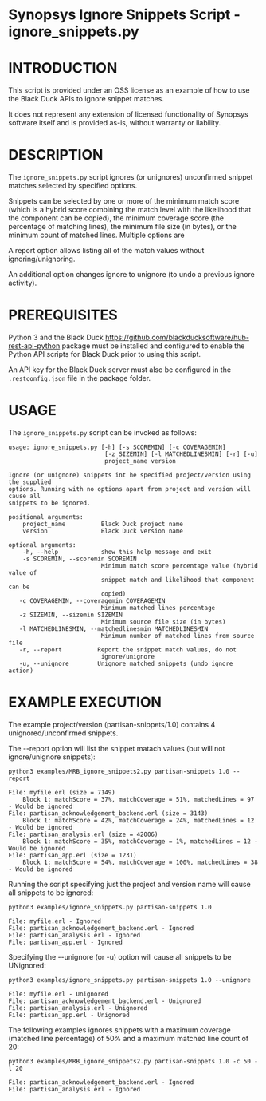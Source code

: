 # Synopsys Ignore Snippets Script - ignore_snippets.py
# INTRODUCTION

This script is provided under an OSS license as an example of how to use the Black Duck APIs to ignore snippet matches.

It does not represent any extension of licensed functionality of Synopsys software itself and is provided as-is, without warranty or liability.

# DESCRIPTION

The `ignore_snippets.py` script ignores (or unignores) unconfirmed snippet matches selected by specified options.

Snippets can be selected by one or more of the minimum match score (which is a hybrid score combining the match level with the likelihood that the component can be copied), the minimum coverage score (the percentage of matching lines), the minimum file size (in bytes), or the minimum count of matched lines. Multiple options are 

A report option allows listing all of the match values without ignoring/unignoring.

An additional option changes ignore to unignore (to undo a previous ignore activity).

# PREREQUISITES

Python 3 and the Black Duck https://github.com/blackducksoftware/hub-rest-api-python package must be installed and configured to enable the Python API scripts for Black Duck prior to using this script.

An API key for the Black Duck server must also be configured in the `.restconfig.json` file in the package folder.

# USAGE

The `ignore_snippets.py` script can be invoked as follows:

    usage: ignore_snippets.py [-h] [-s SCOREMIN] [-c COVERAGEMIN]
                               [-z SIZEMIN] [-l MATCHEDLINESMIN] [-r] [-u]
                               project_name version
                               
    Ignore (or unignore) snippets int he specified project/version using the supplied
    options. Running with no options apart from project and version will cause all
    snippets to be ignored.

    positional arguments:
        project_name          Black Duck project name
        version               Black Duck version name

    optional arguments:
        -h, --help            show this help message and exit
        -s SCOREMIN, --scoremin SCOREMIN
                              Minimum match score percentage value (hybrid value of
                              snippet match and likelihood that component can be
                              copied)
       -c COVERAGEMIN, --coveragemin COVERAGEMIN
                              Minimum matched lines percentage
       -z SIZEMIN, --sizemin SIZEMIN
                              Minimum source file size (in bytes)
       -l MATCHEDLINESMIN, --matchedlinesmin MATCHEDLINESMIN
                              Minimum number of matched lines from source file
       -r, --report          Report the snippet match values, do not
                              ignore/unignore
       -u, --unignore        Unignore matched snippets (undo ignore action)

# EXAMPLE EXECUTION

The example project/version (partisan-snippets/1.0) contains 4 unignored/unconfirmed snippets.

The --report option will list the snippet matach values (but will not ignore/unignore snippets):

    python3 examples/MRB_ignore_snippets2.py partisan-snippets 1.0 --report
    
    File: myfile.erl (size = 7149)
        Block 1: matchScore = 37%, matchCoverage = 51%, matchedLines = 97 - Would be ignored
    File: partisan_acknowledgement_backend.erl (size = 3143)
        Block 1: matchScore = 42%, matchCoverage = 24%, matchedLines = 12 - Would be ignored
    File: partisan_analysis.erl (size = 42006)
        Block 1: matchScore = 35%, matchCoverage = 1%, matchedLines = 12 - Would be ignored
    File: partisan_app.erl (size = 1231)
        Block 1: matchScore = 54%, matchCoverage = 100%, matchedLines = 38 - Would be ignored

Running the script specifying just the project and version name will cause all snippets to be ignored:

    python3 examples/ignore_snippets.py partisan-snippets 1.0
    
    File: myfile.erl - Ignored
    File: partisan_acknowledgement_backend.erl - Ignored
    File: partisan_analysis.erl - Ignored
    File: partisan_app.erl - Ignored

Specifying the --unignore (or -u) option will cause all snippets to be UNignored:

    python3 examples/ignore_snippets.py partisan-snippets 1.0 --unignore
    
    File: myfile.erl - Unignored
    File: partisan_acknowledgement_backend.erl - Unignored
    File: partisan_analysis.erl - Unignored
    File: partisan_app.erl - Unignored
    
The following examples ignores snippets with a maximum coverage (matched line percentage) of 50% and a maximum matched line count of 20:

    python3 examples/MRB_ignore_snippets2.py partisan-snippets 1.0 -c 50 -l 20

    File: partisan_acknowledgement_backend.erl - Ignored
    File: partisan_analysis.erl - Ignored

